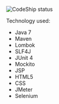 
![CodeShip status](https://www.codeship.io/projects/aa8d45a0-a64e-0131-556a-2286e1db6a86/status)

Technology used:

* Java 7
* Maven
* Lombok
* SLF4J
* JUnit 4
* Mockito
* JSP
* HTML5
* CSS
* JMeter
* Selenium
